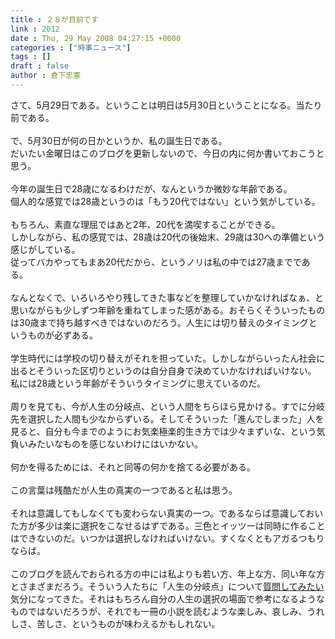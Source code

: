 ```yaml
---
title : ２８が目前です
link : 2012
date : Thu, 29 May 2008 04:27:15 +0000
categories : ["時事ニュース"]
tags : []
draft : false
author : 倉下忠憲
---
```


さて、5月29日である。ということは明日は5月30日ということになる。当たり前である。<BR><BR>で、5月30日が何の日かというか、私の誕生日である。<BR>だいたい金曜日はこのブログを更新しないので、今日の内に何か書いておこうと思う。<BR><BR>今年の誕生日で28歳になるわけだが、なんというか微妙な年齢である。<BR>個人的な感覚では28歳というのは「もう20代ではない」という気がしている。<BR><BR>もちろん、素直な理屈ではあと2年、20代を満喫することができる。<BR>しかしながら、私の感覚では、28歳は20代の後始末、29歳は30への準備という感じがしている。<BR>従ってバカやってもまあ20代だから、というノリは私の中では27歳までである。<BR><BR>なんとなくで、いろいろやり残してきた事などを整理していかなければなぁ、と思いながらも少しずつ年齢を重ねてしまった感がある。おそらくそういったものは30歳まで持ち越すべきではないのだろう。人生には切り替えのタイミングというものが必ずある。<BR><BR>学生時代には学校の切り替えがそれを担っていた。しかしながらいったん社会に出るとそういった区切りというのは自分自身で決めていかなければいけない。<BR>私には28歳という年齢がそういうタイミングに思えているのだ。<BR><BR>周りを見ても、今が人生の分岐点、という人間をちらほら見かける。すでに分岐先を選択した人間も少なからずいる。そしてそういった「進んでしまった」人を見ると、自分も今までのようにお気楽極楽的生き方では少々まずいな、という気負いみたいなものを感じないわけにはいかない。<BR><BR>何かを得るためには、それと同等の何かを捨てる必要がある。<BR><BR>この言葉は残酷だが人生の真実の一つであると私は思う。<BR><BR>それは意識してもしなくても変わらない真実の一つ。であるならば意識しておいた方が多少は楽に選択をこなせるはずである。三色とイッツーは同時に作ることはできないのだ。いつかは選択しなければいけない。すくなくともアガるつもりならば。<BR><BR>このブログを読んでおられる方の中には私よりも若い方、年上な方、同い年な方とさまざまだろう。そういう人たちに「人生の分岐点」について<A HREF="http://www.doblog.com/weblog/myblog/6947/2617531#2617531" TARGET="_blank">質問してみたい</A>気分になってきた。それはもちろん自分の人生の選択の場面で参考になるようなものではないだろうが、それでも一冊の小説を読むような楽しみ、哀しみ、うれしさ、苦しさ、というものが味わえるかもしれない。<br><br>
